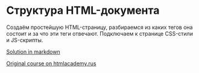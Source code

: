 # Структура HTML-документа

Создаём простейшую HTML-страницу, разбираемся из каких тегов она состоит и за что эти теги отвечают. Подключаем к странице CSS-стили и JS-скрипты.

<a href="html-structure.md">Solution in markdown</a>

<a href="https://htmlacademy.ru/courses/26">Original course on htmlacademy.rus</a>